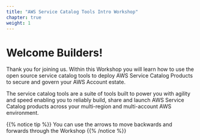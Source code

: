 ```yaml
---
title: "AWS Service Catalog Tools Intro Workshop"
chapter: true
weight: 1
---
```


# Welcome Builders!

Thank you for joining us. Within this Workshop you will learn how to use the open source service catalog tools to deploy AWS Service Catalog Products to secure and govern your AWS Account estate.

The service catalog tools are a suite of tools built to power you with agility 
and speed enabling you to reliably build, share and launch AWS Service Catalog 
products across your multi-region and multi-account AWS environment.

{{% notice tip %}}
You can use the arrows to move backwards and forwards through the Workshop
{{% /notice %}}